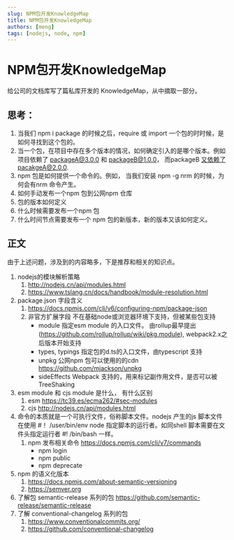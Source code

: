 ```yaml
---
slug: NPM包开发KnowledgeMap
title: NPM包开发KnowledgeMap
authors: [meng]
tags: [nodejs, node, npm]
---
```


# NPM包开发KnowledgeMap

给公司的文档库写了篇私库开发的 KnowledgeMap，从中摘取一部分。

## 思考：
1. 当我们 npm i package 的时候之后，require 或 import 一个包的时时候，是如何寻找到这个包的。
2. 当一个包，在项目中存在多个版本的情况，如何确定引入的是哪个版本。例如项目依赖了 packageA@3.0.0 和 packageB@1.0.0， 而packageB 又依赖了pacakgeA@2.0.0.
3. npm 包是如何提供一个命令的。例如， 当我们安装 npm -g nrm 的时候，为何会有nrm 命令产生。
4. 如何手动发布一个npm 包到公网npm 仓库
5. 包的版本如何定义
6. 什么时候需要发布一个npm 包
7. 什么时间节点需要发布一个 npm 包的新版本，新的版本又该如何定义。


## 正文
由于上述问题，涉及到的内容略多，下是推荐和相关的知识点。

1. nodejs的模块解析策略 
    1. http://nodejs.cn/api/modules.html
    2. https://www.tslang.cn/docs/handbook/module-resolution.html
2. package.json 字段含义
    1. https://docs.npmjs.com/cli/v6/configuring-npm/package-json
    2. 非官方扩展字段 不在基础node或浏览器环境下支持，但被某些包支持
        - module  指定esm module 的入口文件。 由rollup最早提出(https://github.com/rollup/rollup/wiki/pkg.module), webpack2.x之后版本开始支持
        - types, typings  指定包的d.ts的入口文件，由typescript 支持
        - unpkg  公网npm 包可以使用的的cdn  https://github.com/mjackson/unpkg
        - sideEffects Webpack 支持的，用来标记副作用文件，是否可以被TreeShaking
3. esm module 和 cjs module 是什么， 有什么区别
    1. esm https://tc39.es/ecma262/#sec-modules
    2. cjs http://nodejs.cn/api/modules.html
4. 命令的本质就是一个可执行文件，俗称脚本文件。nodejs 产生的js 脚本文件 在使用 #！ /user/bin/env node 指定脚本的运行者。如同shell 脚本需要在文件头指定运行者 #! /bin/bash 一样。
    1. npm 发布相关命令   https://docs.npmjs.com/cli/v7/commands
        - npm login 
        - npm public
        - npm deprecate
5. npm 的语义化版本
    1. https://docs.npmjs.com/about-semantic-versioning
    2. https://semver.org
3. 了解包 semantic-release  系列的包 https://github.com/semantic-release/semantic-release
4. 了解 conventional-changelog 系列的包 
    1. https://www.conventionalcommits.org/
    2. https://github.com/conventional-changelog

